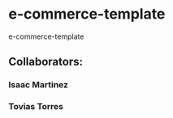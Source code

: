 # e-commerce-template

e-commerce-template

## Collaborators:

### Isaac Martinez
### Tovias Torres

